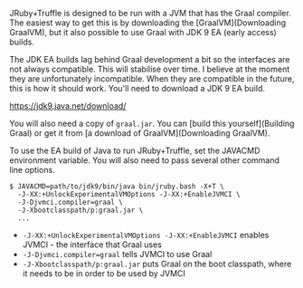 JRuby+Truffle is designed to be run with a JVM that has the Graal compiler. The easiest way to get this is by downloading the [GraalVM](Downloading GraalVM), but it also possible to use Graal with JDK 9 EA (early access) builds.

The JDK EA builds lag behind Graal development a bit so the interfaces are not always compatible. This will stabilise over time. I believe at the moment they are unfortunately incompatible. When they are compatible in the future, this is how it should work. You'll need to download a JDK 9 EA build.

https://jdk9.java.net/download/

You will also need a copy of `graal.jar`. You can [build this yourself](Building Graal) or get it from [a download of GraalVM](Downloading GraalVM).

To use the EA build of Java to run JRuby+Truffle, set the JAVACMD environment variable. You will also need to pass several other command line options.

```
$ JAVACMD=path/to/jdk9/bin/java bin/jruby.bash -X+T \
  -J-XX:+UnlockExperimentalVMOptions -J-XX:+EnableJVMCI \
  -J-Djvmci.compiler=graal \
  -J-Xbootclasspath/p:graal.jar \
  ...
```

* `-J-XX:+UnlockExperimentalVMOptions -J-XX:+EnableJVMCI` enables JVMCI - the interface that Graal uses
* `-J-Djvmci.compiler=graal` tells JVMCI to use Graal
* `-J-Xbootclasspath/p:graal.jar` puts Graal on the boot classpath, where it needs to be in order to be used by JVMCI